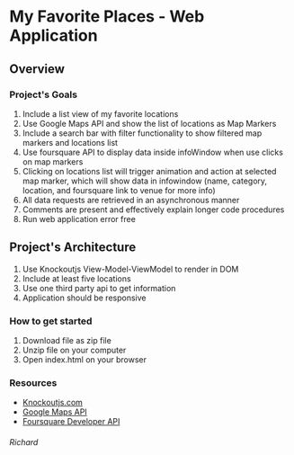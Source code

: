 # My Favorite Places - Web Application

## Overview

### Project's Goals
1. Include a list view of my favorite locations
2. Use Google Maps API and show the list of locations as Map Markers
3. Include a search bar with filter functionality to show filtered map markers and locations list
4. Use foursquare API to display data inside infoWindow when use clicks on map markers
5. Clicking on locations list will trigger animation and action at selected map marker, which will show data in infowindow (name, category, location, and foursquare link to venue for more info)
6. All data requests are retrieved in an asynchronous manner
7. Comments are present and effectively explain longer code procedures
8. Run web application error free

## Project's Architecture
1. Use Knockoutjs View-Model-ViewModel to render in DOM
2. Include at least five locations
3. Use one third party api to get information
4. Application should be responsive

### How to get started
1. Download file as zip file
2. Unzip file on your computer
3. Open index.html on your browser

### Resources
* [Knockoutjs.com](http://knockoutjs.com/index.html)
* [Google Maps API](https://developers.google.com/maps/)
* [Foursquare Developer API](https://developer.foursquare.com/)

###### Richard